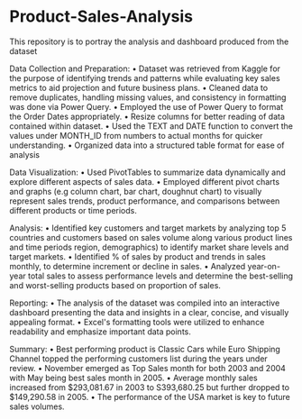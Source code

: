 # Product-Sales-Analysis
This repository is to portray the analysis and dashboard produced from the dataset 

Data Collection and Preparation:
•	Dataset was retrieved from Kaggle for the purpose of identifying trends and patterns while evaluating key sales metrics to aid projection and future business plans.
•	Cleaned data to remove duplicates, handling missing values, and consistency in formatting was done via Power Query.
•	Employed the use of Power Query to format the Order Dates appropriately.
•	Resize columns for better reading of data contained within dataset.
•	Used the TEXT and DATE function to convert the values under MONTH_ID from numbers to actual months for quicker understanding. 
•	Organized data into a structured table format for ease of analysis 

Data Visualization:
•	Used PivotTables to summarize data dynamically and explore different aspects of sales data.
•	Employed different pivot charts and graphs (e.g column chart, bar chart, doughnut chart) to visually represent sales trends, product performance, and comparisons between different products or time periods.

Analysis:
•	Identified key customers and target markets by analyzing top 5 countries and customers based on sales volume along various product lines and time periods region, demographics) to identify market share levels and target markets.
•	Identified % of sales by product and trends in sales monthly, to determine increment or decline in sales.
•	Analyzed year-on-year total sales to assess performance levels and determine the best-selling and worst-selling products based on proportion of sales.

Reporting:
•	The analysis of the dataset was compiled into an interactive dashboard presenting the data and insights in a clear, concise, and visually appealing format.
•	Excel's formatting tools were utilized to enhance readability and emphasize important data points.

Summary:
•	Best performing product is Classic Cars while Euro Shipping Channel topped the performing customers list during the years under review.
•	November emerged as Top Sales month for both 2003 and 2004 with May being best sales month in 2005. 
•	Average monthly sales increased from $293,081.67 in 2003 to S393,680.25 but further dropped to $149,290.58 in 2005.
•	The performance of the USA market is key to future sales volumes.

